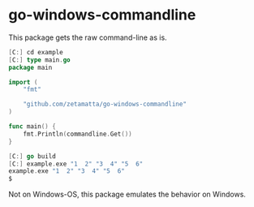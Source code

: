 go-windows-commandline
======================

This package gets the raw command-line as is.

```go
[C:] cd example
[C:] type main.go
package main

import (
    "fmt"

    "github.com/zetamatta/go-windows-commandline"
)

func main() {
    fmt.Println(commandline.Get())
}

[C:] go build
[C:] example.exe "1  2" "3  4" "5  6"
example.exe "1  2" "3  4" "5  6"
$
```

Not on Windows-OS, this package emulates the behavior on Windows.
